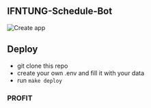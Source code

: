 ## IFNTUNG-Schedule-Bot
![Create app](https://pbs.twimg.com/profile_images/514049439506255872/Df3buLtw_400x400.png)

## Deploy
* git clone this repo
* create your own .env and fill it with your data
* run `make deploy`

### PROFIT